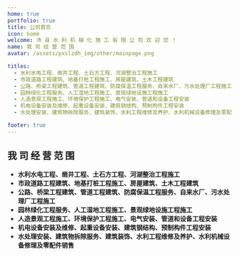 ```yaml
---
home: true
portfolio: true
title: 公司首页
icon: home
welcome: 沛 县 水 利 机 械 化 施 工 有 限 公 司 欢 迎 您 ！
name: 我 司 经 营 范 围
avatar: /assets/pxslzdh_img/other/mainpage.png

titles:
  - 水利水电工程、凿井工程、土石方工程、河湖整治工程施工
  - 市政道路工程建筑、地基打桩工程施工、房屋建筑、土木工程建筑
  - 公路、桥梁工程建筑、管道工程建筑、防腐保温工程服务、自来水厂、污水处理厂工程施工
  - 园林绿化工程服务、人工湿地工程施工、景观绿地设施工程施工
  - 人造景观工程施工、环境保护工程施工、电气安装、管道和设备工程安装
  - 机电设备安装及维修、起重设备安装、建筑钢结构、预制构件工程安装
  - 水处理安装、建筑物拆除服务、建筑装饰、水利工程维修及养护、水利机械设备修理及零配件销售

footer: true
---
```


## 我 司 经 营 范 围

- **水利水电工程、凿井工程、土石方工程、河湖整治工程施工**
- **市政道路工程建筑、地基打桩工程施工、房屋建筑、土木工程建筑**
- **公路、桥梁工程建筑、管道工程建筑、防腐保温工程服务、自来水厂、污水处理厂工程施工**
- **园林绿化工程服务、人工湿地工程施工、景观绿地设施工程施工**
- **人造景观工程施工、环境保护工程施工、电气安装、管道和设备工程安装**
- **机电设备安装及维修、起重设备安装、建筑钢结构、预制构件工程安装**
- **水处理安装、建筑物拆除服务、建筑装饰、水利工程维修及养护、水利机械设备修理及零配件销售**